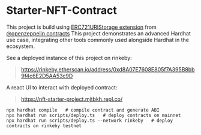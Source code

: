# Starter-NFT-Contract

This project is build using [ERC721URIStorage extension](https://github.com/OpenZeppelin/openzeppelin-contracts/blob/master/contracts/token/ERC721/extensions/ERC721URIStorage.sol) from [@openzeppelin contracts](https://github.com/OpenZeppelin/openzeppelin-contracts)
This project demonstrates an advanced Hardhat use case, integrating other tools commonly used alongside Hardhat in the ecosystem.

See a deployed instance of this project on rinkeby:
> https://rinkeby.etherscan.io/address/0xd8A07E7608E805f7A395B8bb9f4c6E2D5AA53c9D

A react UI to interact with deployed contract:
> https://nft-starter-project.mjtbkh.repl.co/


```shell
npx hardhat compile   # compile contract and generate ABI
npx hardhat run scripts/deploy.ts   # deploy contracts on mainnet
npx hardhat run scripts/deploy.ts --network rinkeby   # deploy contracts on rinkeby testnet
```
